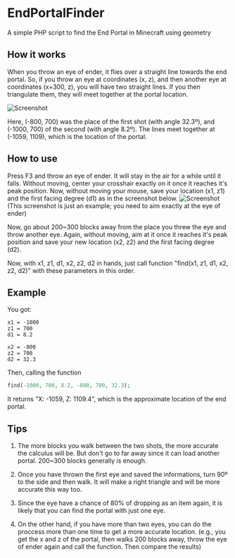 # EndPortalFinder
A simple PHP script to find the End Portal in Minecraft using geometry

## How it works
When you throw an eye of ender, it flies over a straight line towards the end portal.
So, if you throw an eye at coordinates (x, z), and then another eye at coordinates (x+300, z), you will have two straight lines. If you then triangulate them, they will meet together at the portal location.

![Screenshot](https://i.imgur.com/zGjzwHs.png)

Here, (-800, 700) was the place of the first shot (with angle 32.3º), and (-1000, 700) of the second (with angle 8.2º). The lines meet together at (-1059, 1109), which is the location of the portal.

## How to use
Press F3 and throw an eye of ender. It will stay in the air for a while until it falls. Without moving, center your crosshair exactly on it once it reaches it's peak position. Now, without moving your mouse, save your location (x1, z1) and the first facing degree (d1) as in the screenshot below.
![Screenshot](https://i.imgur.com/nN5usJF.png)
(This screenshot is just an example; you need to aim exactly at the eye of ender)

Now, go about 200~300 blocks away from the place you threw the eye and throw another eye. Again, without moving, aim at it once it reaches it's peak position and save your new location (x2, z2) and the first facing degree (d2).

Now, with x1, z1, d1, x2, z2, d2 in hands, just call function "find(x1, z1, d1, x2, z2, d2)" with these parameters in this order.

## Example
You got:
```
x1 = -1000
z1 = 700
d1 = 8.2

x2 = -800
z2 = 700
d2 = 32.3
```
Then, calling the function
```php
find(-1000, 700, 8.2, -800, 700, 32.3);
```
It returns "X: -1059, Z: 1109.4", which is the approximate location of the end portal.

## Tips
1. The more blocks you walk between the two shots, the more accurate the calculus will be. But don't go to far away since it can load another portal. 200~300 blocks generally is enough.

2. Once you have thrown the first eye and saved the informations, turn 90º to the side and then walk. It will make a right triangle and will be more accurate this way too.

3. Since the eye have a chance of 80% of dropping as an item again, it is likely that you can find the portal with just one eye.

4. On the other hand, if you have more than two eyes, you can do the proccess more than one time to get a more accurate location.
(e.g., you get the x and z of the portal, then walks 200 blocks away, throw the eye of ender again and call the function. Then compare the results)
